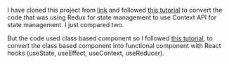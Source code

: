I have cloned this project from [link](https://github.com/academind/react-redux-vs-context/tree/redux) and followed [this tutorial](https://www.youtube.com/watch?v=OvM4hIxrqAw&t=152s) to convert the code that was using Redux for state management to use Context API for state management. I just compared two.

But the code used class based component so I followed [this tutorial](https://www.youtube.com/watch?v=R_7XRX7nLsw), to convert the class based component into functional component with React hooks (useState, useEffect, useContext, useReducer).
